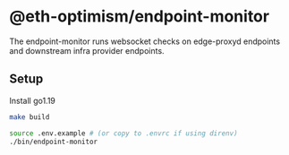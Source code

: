 # @eth-optimism/endpoint-monitor

The endpoint-monitor runs websocket checks on edge-proxyd endpoints and downstream infra provider endpoints.

## Setup

Install go1.19

```bash
make build

source .env.example # (or copy to .envrc if using direnv)
./bin/endpoint-monitor
```
